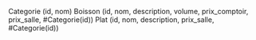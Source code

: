 Categorie (id, nom)
Boisson (id, nom, description, volume, prix_comptoir, prix_salle, #Categorie(id))
Plat (id, nom, description, prix_salle, #Categorie(id))
